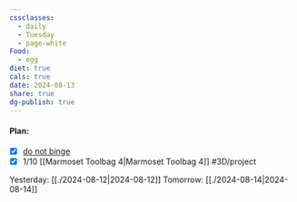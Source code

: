 ```yaml
---
cssclasses:
  - daily
  - Tuesday
  - page-white
Food:
  - egg
diet: true
cals: true
date: 2024-08-13
share: true
dg-publish: true
---
```

#### Plan:
- [x] [do not binge](../../99/Template/Daily.md#)
- [x] 1/10 [[Marmoset Toolbag 4|Marmoset Toolbag 4]] #3D/project

Yesterday: [[./2024-08-12|2024-08-12]]
Tomorrow: [[./2024-08-14|2024-08-14]]